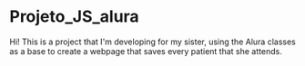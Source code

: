 # Projeto_JS_alura

Hi!
This is a project that I'm developing for my sister, using the Alura 
classes as a base to create a webpage that saves every patient that she
attends.

